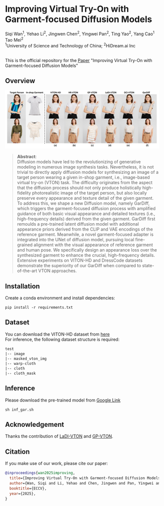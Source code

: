 <h1>Improving Virtual Try-On with Garment-focused Diffusion Models</h1>
<div>
    <a>Siqi Wan</a><sup>1</sup>,
    <a>Yehao Li</a><sup>2</sup>,
    <a>Jingwen Chen</a><sup>2</sup>,
    <a>Yingwei Pan</a><sup>2</sup>,
    <a>Ting Yao</a><sup>2</sup>,
    <a>Yang Cao</a><sup>1</sup>
    <a>Tao Mei</a><sup>2</sup>
</div>
<div>
    <sup>1</sup>University of Science and Technology of China; <sup>2</sup>HiDream.ai Inc
</div>
</br>

This is the official repository for the 
[Paper](https://arxiv.org/pdf/2303.13756.pdf) 
"Improving Virtual Try-On with Garment-focused Diffusion Models"

## Overview
![](figure.png "Overview of our approach")

> **Abstract**: <br>
> Diffusion models have led to the revolutionizing of generative modeling in numerous image synthesis tasks. Nevertheless, it is not trivial to directly apply diffusion models for synthesizing an image of a target person wearing a given in-shop garment, i.e., image-based virtual try-on (VTON) task. The difficulty originates from the aspect that the diffusion process should not only produce holistically high-fidelity photorealistic image of the target person, but also locally preserve every appearance and texture detail of the given garment. To address this, we shape a new Diffusion model, namely GarDiff, which triggers the garment-focused diffusion process with amplified guidance of both basic visual appearance and detailed textures (i.e., high-frequency details) derived from the given garment. GarDiff first remoulds a pre-trained latent diffusion model with additional appearance priors derived from the CLIP and VAE encodings of the reference garment. Meanwhile, a novel garment-focused adapter is integrated into the UNet of diffusion model, pursuing local fine-grained alignment with the visual appearance of reference garment and human pose. We specifically design an appearance loss over the synthesized garment to enhance the crucial, high-frequency details. Extensive experiments on VITON-HD and DressCode datasets demonstrate the superiority of our GarDiff when compared to state-of-the-art VTON approaches. 
## Installation
Create a conda environment and install dependencies:
```
pip install -r requirements.txt
```
## Dataset
You can download the VITON-HD dataset from [here](https://github.com/xiezhy6/GP-VTON) <br>
For inference, the following dataset structure is required: <br>
```
test
|-- image
|-- masked_vton_img 
|-- warp-cloth
|-- cloth
|-- cloth_mask
```
## Inference
Please download the pre-trained model from [Google Link](https://drive.google.com/drive/folders/1rXnxHwG-OrDtm-c58OuhYj0m4dwGaYYE?usp=drive_link)
```
sh inf_gar.sh
```
## Acknowledgement
Thanks the contribution of [LaDI-VTON](https://github.com/miccunifi/ladi-vton) and [GP-VTON](https://github.com/xiezhy6/GP-VTON).

## Citation

If you make use of our work, please cite our paper:

```bibtex
@inproceedings{wan2025improving,
  title={Improving Virtual Try-On with Garment-focused Diffusion Models},
  author={Wan, Siqi and Li, Yehao and Chen, Jingwen and Pan, Yingwei and Yao, Ting and Cao, Yang and Mei, Tao},
  booktitle={ECCV},
  year={2025},
}
```
